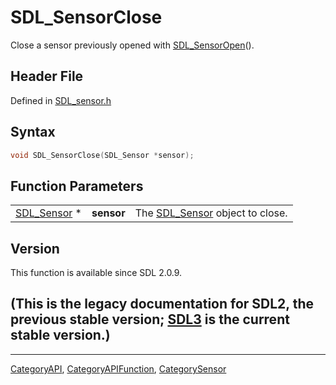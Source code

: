# SDL_SensorClose

Close a sensor previously opened with [SDL_SensorOpen](SDL_SensorOpen)().

## Header File

Defined in [SDL_sensor.h](https://github.com/libsdl-org/SDL/blob/SDL2/include/SDL_sensor.h)

## Syntax

```c
void SDL_SensorClose(SDL_Sensor *sensor);
```

## Function Parameters

|                            |            |                                               |
| -------------------------- | ---------- | --------------------------------------------- |
| [SDL_Sensor](SDL_Sensor) * | **sensor** | The [SDL_Sensor](SDL_Sensor) object to close. |

## Version

This function is available since SDL 2.0.9.

## (This is the legacy documentation for SDL2, the previous stable version; [SDL3](https://wiki.libsdl.org/SDL3/) is the current stable version.)



----
[CategoryAPI](CategoryAPI), [CategoryAPIFunction](CategoryAPIFunction), [CategorySensor](CategorySensor)

